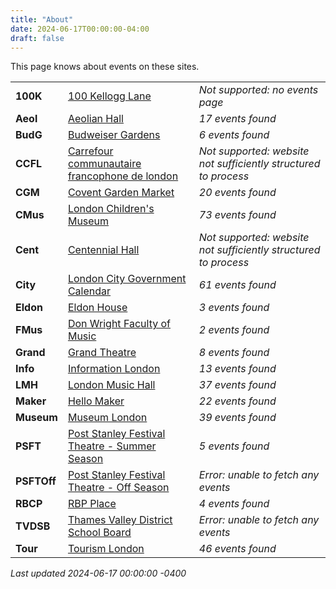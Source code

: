 ```yaml
---
title: "About"
date: 2024-06-17T00:00:00-04:00
draft: false
---
```


This page knows about events on these sites.

|   |       | |
|:--------------|:------|:--|
| **100K** | [100 Kellogg Lane]() | *Not supported: no events page*
| **Aeol** | [Aeolian Hall](https://aeolianhall.ca/events/) | *17 events found*
| **BudG** | [Budweiser Gardens](https://www.budweisergardens.com/events) | *6 events found*
| **CCFL** | [Carrefour communautaire francophone de london]() | *Not supported: website not sufficiently structured to process*
| **CGM** | [Covent Garden Market](https://coventmarket.com/events/) | *20 events found*
| **CMus** | [London Children's Museum](https://www.londonchildrensmuseum.ca/events) | *73 events found*
| **Cent** | [Centennial Hall]() | *Not supported: website not sufficiently structured to process*
| **City** | [London City Government Calendar](https://london.ca/government/calendar) | *61 events found*
| **Eldon** | [Eldon House](https://eldonhouse.ca/events/) | *3 events found*
| **FMus** | [Don Wright Faculty of Music](http://www.events.westernu.ca/events/music/) | *2 events found*
| **Grand** | [Grand Theatre](https://www.grandtheatre.com/events) | *8 events found*
| **Info** | [Information London](https://www.informationlondon.ca/Event/List) | *13 events found*
| **LMH** | [London Music Hall](http://londonmusichall.com/upcoming-events/) | *37 events found*
| **Maker** | [Hello Maker](https://www.hellomaker.ca/events) | *22 events found*
| **Museum** | [Museum London](https://museumlondon.ca/programs-events) | *39 events found*
| **PSFT** | [Post Stanley Festival Theatre - Summer Season](https://psft.ca/schedule/summer-season/) | *5 events found*
| **PSFTOff** | [Post Stanley Festival Theatre - Off Season](https://psft.ca/schedule/off-season-events/) | *Error: unable to fetch any events*
| **RBCP** | [RBP Place](https://www.rbcplacelondon.com/events) | *4 events found*
| **TVDSB** | [Thames Valley District School Board](https://calendar.tvdsb.ca/) | *Error: unable to fetch any events*
| **Tour** | [Tourism London](https://www.londontourism.ca/events/all-events) | *46 events found*

_Last updated 2024-06-17 00:00:00 -0400_

